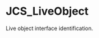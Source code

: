 <div id="content-header">
  <h1>JCS_LiveObject</h1>
</div>

<p>
  Live object interface identification.
</p>

